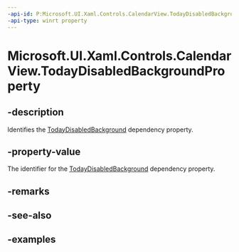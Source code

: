 ```yaml
---
-api-id: P:Microsoft.UI.Xaml.Controls.CalendarView.TodayDisabledBackgroundProperty
-api-type: winrt property
---
```


# Microsoft.UI.Xaml.Controls.CalendarView.TodayDisabledBackgroundProperty

<!--
public static Microsoft.UI.Xaml.DependencyProperty TodayDisabledBackgroundProperty { get; }
-->


## -description

Identifies the [TodayDisabledBackground](calendarview_todaydisabledbackground.md) dependency property.

## -property-value

The identifier for the [TodayDisabledBackground](calendarview_todaydisabledbackground.md) dependency property.

## -remarks

## -see-also

## -examples



